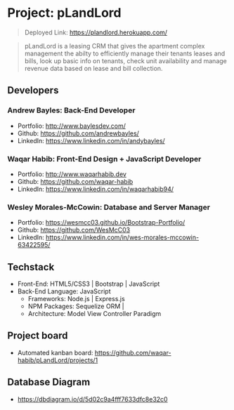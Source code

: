 # Project: pLandLord

> Deployed Link: https://plandlord.herokuapp.com/

> pLandLord is a leasing CRM that gives the apartment complex management the abilty to efficiently manage their tenants leases and bills, look up basic info on tenants, check unit availability and manage revenue data based on lease and bill collection. 

## Developers

### Andrew Bayles: Back-End Developer
  - Portfolio: http://www.baylesdev.com/
  - Github: https://github.com/andrewbayles/
  - LinkedIn: https://www.linkedin.com/in/andybayles/
### Waqar Habib: Front-End Design + JavaScript Developer
  - Portfolio: http://www.waqarhabib.dev
  - Github: https://github.com/waqar-habib
  - LinkedIn: https://www.linkedin.com/in/waqarhabib94/
### Wesley Morales-McCowin: Database and Server Manager
  - Portfolio: https://wesmcc03.github.io/Bootstrap-Portfolio/
  - Github: https://github.com/WesMcC03
  - LinkedIn: https://www.linkedin.com/in/wes-morales-mccowin-63422595/

## Techstack

- Front-End: HTML5/CSS3 | Bootstrap | JavaScript 
- Back-End Language: JavaScript 
    - Frameworks: Node.js | Express.js
    - NPM Packages: Sequelize ORM | 
    - Architecture: Model View Controller Paradigm 

## Project board

- Automated kanban board: https://github.com/waqar-habib/pLandLord/projects/1

## Database Diagram

- https://dbdiagram.io/d/5d02c9a4fff7633dfc8e32c0
